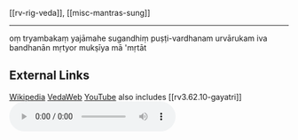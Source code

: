 [[rv-rig-veda]], [[misc-mantras-sung]]

---


oṃ tryambakaṃ yajāmahe
sugandhiṃ puṣṭi-vardhanam
urvārukam iva bandhanān
mṛtyor mukṣīya mā 'mṛtāt

## External Links
[Wikipedia](https://en.wikipedia.org/wiki/Mah%C4%81mrityunjaya-Mantra)
[VedaWeb](https://vedaweb.uni-koeln.de/rigveda/view/id/7.59.12)
[YouTube](https://www.youtube.com/watch?v=mticw2VyBXg) also includes [[rv3.62.10-gayatri]]
![](audio/2908364.mp3)